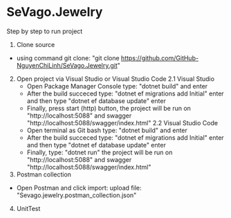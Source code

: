 # SeVago.Jewelry
Step by step to run project
1. Clone source
 - using command git clone: "git clone https://github.com/GitHub-NguyenChiLinh/SeVago.Jewelry.git"
2. Open project via Visual Studio or Visual Studio Code
   2.1 Visual Studio
    - Open Package Manager Console type: "dotnet build" and enter
    - After the build succeced type: "dotnet ef migrations add Initial" enter and then type "dotnet ef database update" enter
    - Finally, press start (http) button, the project will be run on "http://localhost:5088" and swagger "http://localhost:5088/swagger/index.html"
   2.2 Visual Studio Code
    - Open terminal as Git bash type: "dotnet build" and enter
    - After the build succeced type: "dotnet ef migrations add Initial" enter and then type "dotnet ef database update" enter
    - Finally, type: "dotnet run" the project will be run on "http://localhost:5088" and swagger "http://localhost:5088/swagger/index.html"
3. Postman collection
  - Open Postman and click import: upload file: "Sevago.jewelry.postman_collection.json"
4. UnitTest
